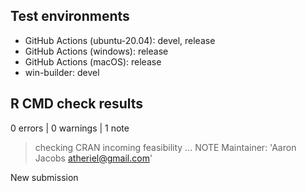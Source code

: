 ## Test environments

* GitHub Actions (ubuntu-20.04): devel, release
* GitHub Actions (windows): release
* GitHub Actions (macOS): release
* win-builder: devel

## R CMD check results

0 errors | 0 warnings | 1 note

> checking CRAN incoming feasibility ... NOTE
  Maintainer: 'Aaron Jacobs <atheriel@gmail.com>'

  New submission
